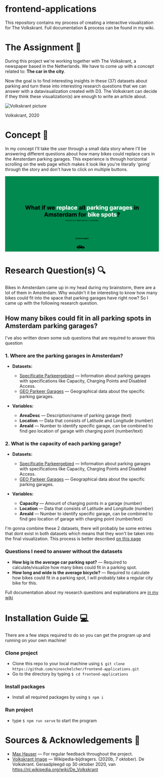 # frontend-applications

This repository contains my process of creating a interactive visualization for The Volkskrant. Full documentation & process can be found in my wiki.

# The Assignment 📝
During this project we're working together with The Volkskrant, a newspaper based in the Netherlands. We have to come up with a concept related to: **The car in the city**.

Now the goal is to find interesting insights in these (37) datasets about parking and turn these into interesting research questions that we can answer with a datavisualization created with D3. The Volkskrant can decide if they think these visualization(s) are enough to write an article about.

![Volkskrant picture](https://github.com/ninoschelcher/functional-programming/blob/main/wiki_media/798px-Volkskrant.svg.png)

Volkskrant, 2020

# Concept 🌝

In my concept I'll take the user through a small data story where I'll be answering different questions about how many bikes could replace cars in the Amsterdam parking garages. This experience is through horizontal scrolling on the web page which makes it look like you're literally 'going' through the story and don't have to click on multiple buttons. 

![concept](https://github.com/ninoschelcher/frontend-applications/blob/main/wiki-media/conceptfoto.png)

# Research Question(s) 🔍

Bikes in Amsterdam came up in my head during my brainstorm, there are a lot of them in Amsterdam. Why wouldn't it be interesting to know how many bikes could fit into the space that parking garages have right now? So I came up with the following research question.

## How many bikes could fit in all parking spots in Amsterdam parking garages? 

I've also written down some sub questions that are required to answer this question

###  1. Where are the parking garages in Amsterdam?
- **Datasets:**
   - [Specificatie Parkeergebied](https://opendata.rdw.nl/Parkeren/Open-Data-Parkeren-SPECIFICATIES-PARKEERGEBIED/b3us-f26s/) — Information about parking garages with specifications like Capacity, Charging Points and Disabled Access.
   - [GEO Parkeer Garages](https://opendata.rdw.nl/Parkeren/GEO-Parkeer-Garages/t5pc-eb34/data) — Geographical data about the specific parking garages.

- **Variables:**
   - **AreaDesc** — Description/name of parking garage (text)
   - **Location** — Data that consists of Latitude and Longitude (number)
   - **AreaId** — Number to identify specific garage, can be combined to find geo location of garage with charging point (number/text)

### 2. What is the capacity of each parking garage?
- **Datasets:**
  - [Specificatie Parkeergebied](https://opendata.rdw.nl/Parkeren/Open-Data-Parkeren-SPECIFICATIES-PARKEERGEBIED/b3us-f26s/) — Information about parking garages with specifications like Capacity, Charging Points and Disabled Access.
  - [GEO Parkeer Garages](https://opendata.rdw.nl/Parkeren/GEO-Parkeer-Garages/t5pc-eb34/data) — Geographical data about the specific parking garages.

- **Variables:**
  - **Capacity** — Amount of charging points in a garage (number)
  - **Location** — Data that consists of Latitude and Longitude (number)
  - **AreaId** — Number to identify specific garage, can be combined to find geo location of garage with charging point (number/text)

I'm gonna combine these 2 datasets, there will probably be some entries that dont exist in both datasets which means that they won't be taken into the final visualization. This process is better described [on this page](https://github.com/ninoschelcher/frontend-data/wiki/RDW-data)

### Questions I need to answer without the datasets
- **How big is the average car parking spot?** — Required to calculate/visualize how many bikes could fit in a parking spot.
- **How long and wide is the average bicycle?** — Required to calculate how bikes could fit in a parking spot, I will probably take a regular city bike for this.

Full documentation about my research questions and explanations are [in my wiki](https://github.com/ninoschelcher/frontend-data/wiki/Concept-Iteration)

# Installation Guide 💻
There are a few steps required to do so you can get the program up and running on your own machine!

### Clone project
- Clone this repo to your local machine using `$ git clone https://github.com/ninoschelcher/frontend-applications.git`
- Go to the directory by typing `$ cd frontend-applications `

### Install packages
- Install all required packages by using `$ npm i`

### Run project
- type `$ npm run serve` to start the program

# Sources & Acknowledgements 🙋
- [Max Hauser](https://github.com/max-hauser) — For regular feedback throughout the project.
- [Volkskrant Image](https://nl.wikipedia.org/wiki/De_Volkskrant) — Wikipedia-bijdragers. (2020b, 7 oktober). De Volkskrant. Geraadpleegd op 30 oktober 2020, van https://nl.wikipedia.org/wiki/De_Volkskrant
